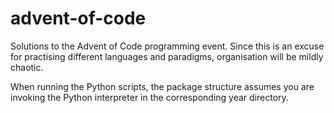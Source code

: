 # advent-of-code
Solutions to the Advent of Code programming event. Since this is an excuse for practising different languages and paradigms, organisation will be mildly chaotic.

When running the Python scripts, the package structure assumes you are invoking the Python interpreter in the corresponding year directory.
